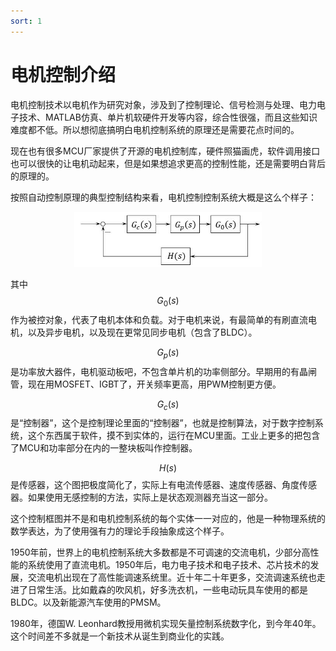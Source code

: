 ```yaml
---
sort: 1
---
```

# 电机控制介绍


电机控制技术以电机作为研究对象，涉及到了控制理论、信号检测与处理、电力电子技术、MATLAB仿真、单片机软硬件开发等内容，综合性很强，而且这些知识难度都不低。所以想彻底搞明白电机控制系统的原理还是需要花点时间的。

现在也有很多MCU厂家提供了开源的电机控制库，硬件照猫画虎，软件调用接口也可以很快的让电机动起来，但是如果想追求更高的控制性能，还是需要明白背后的原理的。

按照自动控制原理的典型控制结构来看，电机控制控制系统大概是这么个样子：

<center>
    <img src = "./images/电机控制系统.jpg" width=300 >
</center>

其中$$G_0(s)$$作为被控对象，代表了电机本体和负载。对于电机来说，有最简单的有刷直流电机，以及异步电机，以及现在更常见同步电机（包含了BLDC）。

$$G_p(s)$$是功率放大器件，电机驱动板吧，不包含单片机的功率侧部分。早期用的有晶闸管，现在用MOSFET、IGBT了，开关频率更高，用PWM控制更方便。

$$G_c(s)$$是“控制器”，这个是控制理论里面的“控制器”，也就是控制算法，对于数字控制系统，这个东西属于软件，摸不到实体的，运行在MCU里面。工业上更多的把包含了MCU和功率部分在内的一整块板叫作控制器。


$$H(s)$$是传感器，这个图把极度简化了，实际上有电流传感器、速度传感器、角度传感器。如果使用无感控制的方法，实际上是状态观测器充当这一部分。


这个控制框图并不是和电机控制系统的每个实体一一对应的，他是一种物理系统的数学表达，为了使用强有力的理论手段抽象成这个样子。



1950年前，世界上的电机控制系统大多数都是不可调速的交流电机，少部分高性能的系统使用了直流电机。1950年后，电力电子技术和电子技术、芯片技术的发展，交流电机出现在了高性能调速系统里。近十年二十年更多，交流调速系统也走进了日常生活。比如戴森的吹风机，好多洗衣机，一些电动玩具车使用的都是BLDC。以及新能源汽车使用的PMSM。

1980年，德国W. Leonhard教授用微机实现矢量控制系统数字化，到今年40年。这个时间差不多就是一个新技术从诞生到商业化的实践。


